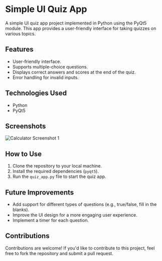 # Simple UI Quiz App

A simple UI quiz app project implemented in Python using the PyQt5 module. This app provides a user-friendly interface for taking quizzes on various topics.

## Features
- User-friendly interface.
- Supports multiple-choice questions.
- Displays correct answers and scores at the end of the quiz.
- Error handling for invalid inputs.

## Technologies Used
- Python
- PyQt5

## Screenshots
![Calculator Screenshot 1](https://github.com/Javohir-A/calculator_pyqt5/blob/main/screenshots/screenshot_1.png)

## How to Use
1. Clone the repository to your local machine.
2. Install the required dependencies (`pyqt5`).
3. Run the `quiz_app.py` file to start the quiz app.

## Future Improvements
- Add support for different types of questions (e.g., true/false, fill in the blanks).
- Improve the UI design for a more engaging user experience.
- Implement a timer for each question.

## Contributions
Contributions are welcome! If you'd like to contribute to this project, feel free to fork the repository and submit a pull request.
